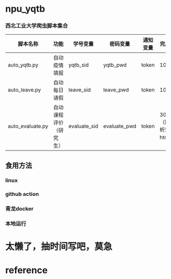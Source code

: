 # npu_yqtb
### 西北工业大学爬虫脚本集合




| 脚本名称 | 功能 | 学号变量 | 密码变量 | 通知变量 | 完成度 |
| --- | --- | --- | --- | --- | --- |
| auto_yqtb.py | 自动疫情填报 | yqtb_sid | yqtb_pwd | token | 100% |
| auto_leave.py | 自动每日请假 | leave_sid | leave_pwd | token | 100% |
| auto_evaluate.py | 自动课程评价（研究生） | evaluate_sid | evaluate_pwd | token | 30%（刚解析完html） |


## 食用方法
### linux
### github action
### 青龙docker
### 本地运行

# 太懒了，抽时间写吧，莫急 
# reference